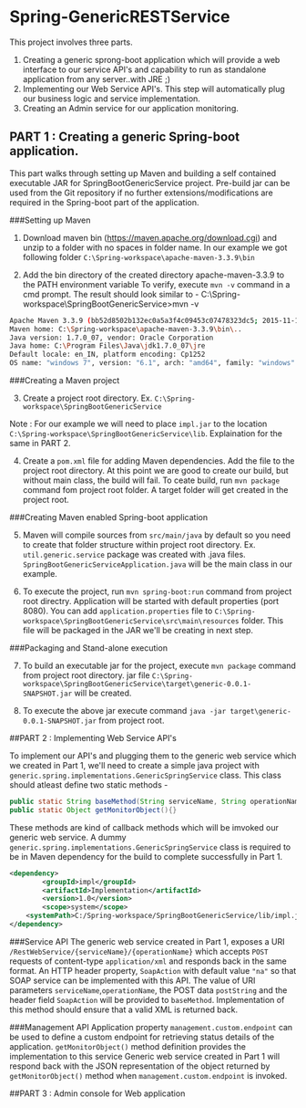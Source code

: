 # Spring-GenericRESTService

This project involves three parts.
1. Creating a generic sprong-boot application which will provide a web interface to our service API's and capability to run as standalone application from any server..with JRE ;)
2. Implementing our Web Service API's. This step will automatically plug our business logic and service implementation.
3. Creating an Admin service for our application monitoring.

## PART 1 : Creating a generic Spring-boot application.

This part walks through setting up Maven and building a self contained executable JAR for SpringBootGenericService project.
Pre-build jar can be used from the Git repository if no further extensions/modifications are required in the Spring-boot part of the application.

###Setting up Maven

1. Download maven bin (https://maven.apache.org/download.cgi) and unzip to a folder with no spaces in folder name. 
   In our example we got following folder `C:\Spring-workspace\apache-maven-3.3.9\bin`

2. Add the bin directory of the created directory apache-maven-3.3.9 to the PATH environment variable
   To verify, execute `mvn -v` command  in a cmd prompt. The result should look similar to - 
C:\Spring-workspace\SpringBootGenericService>mvn -v
```bash
Apache Maven 3.3.9 (bb52d8502b132ec0a5a3f4c09453c07478323dc5; 2015-11-10T10:41:47-06:00)
Maven home: C:\Spring-workspace\apache-maven-3.3.9\bin\..
Java version: 1.7.0_07, vendor: Oracle Corporation
Java home: C:\Program Files\Java\jdk1.7.0_07\jre
Default locale: en_IN, platform encoding: Cp1252
OS name: "windows 7", version: "6.1", arch: "amd64", family: "windows"
```
###Creating a Maven project
		
3. Create a project root directory. Ex. `C:\Spring-workspace\SpringBootGenericService`

Note : For our example we will need to place `impl.jar` to the location `C:\Spring-workspace\SpringBootGenericService\lib`. Explaination for the same in PART 2.

4. Create a `pom.xml` file for adding Maven dependencies. Add the file to the project root directory. At this point we are good to create our build, but without main class, the build will fail.
	To ceate build, run `mvn package` command fom project root folder. A target folder will get created in the project root.
	
###Creating Maven enabled Spring-boot application

5. Maven will compile sources from `src/main/java` by default so you need to create that folder structure within project root directory.
   Ex. `util.generic.service` package was created with .java files. `SpringBootGenericServiceApplication.java` will be the main class in our example.

6. To execute the project, run `mvn spring-boot:run` command from project root directry. Application will be started with default properties (port 8080).
   You can add `application.properties` file to  `C:\Spring-workspace\SpringBootGenericService\src\main\resources` folder. This file will be packaged in the JAR we'll be creating in next step.

###Packaging and Stand-alone execution

7. To build an executable jar for the project, execute `mvn package` command from project root directory.
   jar file `C:\Spring-workspace\SpringBootGenericService\target\generic-0.0.1-SNAPSHOT.jar` will be created.
   
8. To execute the above jar execute command `java -jar target\generic-0.0.1-SNAPSHOT.jar` from project root.

##PART 2 : Implementing Web Service API's

To implement our API's and plugging them to the generic web service which we created in Part 1, we'll need to create a simple java project with `generic.spring.implementations.GenericSpringService` class.
This class should atleast define two static methods - 
```java
public static String baseMethod(String serviceName, String operationName, String soapAction,String postString){}
public static Object getMonitorObject(){}
```
These methods are kind of callback methods which will be imvoked our generic web service. A dummy `generic.spring.implementations.GenericSpringService` class is required to be in Maven dependency for the build to complete successfully in Part 1.

```xml
<dependency>
    	<groupId>impl</groupId>
    	<artifactId>Implementation</artifactId>
    	<version>1.0</version>
    	<scope>system</scope>
	<systemPath>C:/Spring-workspace/SpringBootGenericService/lib/impl.jar</systemPath>
</dependency>
```

###Service API
The generic web service created in Part 1, exposes a URI `/RestWebService/{serviceName}/{operationName}` which accepts `POST` requests of content-type `application/xml` and responds back in the same format.
An HTTP header property, `SoapAction` with default value `"na"` so that SOAP service can be implemented with this API.
The value of URI parameters `serviceName`,`operationName`, the POST data `postString` and the header field `SoapAction` will be provided to `baseMethod`. Implementation of this method should ensure that a valid XML is returned back.

###Management API
Application property `management.custom.endpoint` can be used to define a custom endpoint for retrieving status details of the application. `getMonitorObject()` method definition provides the implementation to this service
Generic web service created in Part 1 will respond back with the JSON representation of the object returned by `getMonitorObject()` method when `management.custom.endpoint` is invoked.
 
##PART 3 : Admin console for Web application 
	
	


